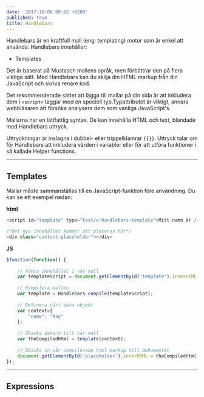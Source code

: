 ```yaml
---
date: '2017-10-06 09:02 +0200'
published: true
title: Handlebars
---
```

Handlebars är en kraftfull mall (eng: templating) motor som är enkel att använda. Handlebars innehåller:

* Templates

Det är baserat på Mustasch mallens språk, men förbättrar den på flera viktiga sätt. Med Handlebars kan du skilja din HTML markup från din JavaScript och skriva renare kod.

Det rekommenderade sättet att lägga till mallar på din sida är att inkludera dem i `<script>` taggar med en speciell typ.Typattributet är viktigt, annars webbläsaren att försöka analysera dem som vanliga JavaScript's.

Mallarna har en lättfattlig syntax. De kan innehålla HTML och text, blandade med Handlebars uttryck.

Uttryckningar är inslagna i dubbel- eller trippelklamrar `{{}}`. Uttryck talar om för Handlebars att inkludera värden i variabler eller för att utföra funktioner i så kallade Helper functions.

---

## Templates

Mallar måste sammanställas till en JavaScript-funktion före användning. Du kan se ett exempel nedan:

**html**
```js
<script id="template" type="text/x-handlebars-template">Mitt namn är /{{name}}</script>

/*Det nya innehållet kommer att placeras här*/
<div class="content-placeholder"></div>
```

**JS**
```js
$function(function() {
	
  	// hämta innehållet i vår mall
  	var templateScript = document.getElementById('template').innerHTML;
  	
  	// Kompilera mallen
  	var template = Handlebars.compile(templateScript);
  
  	// Definera vårt data objekt
  	var context={
    	"name": "Ray"
  	};
  
  	// Skicka data:n till vår mall
  	var theCompiledHtml = template(context);
  
  	// Skicka in vår compilerade html markup till dokumentet
  	document.getElementById('placeholder').innerHTML = theCompiledHtml
});
```

---

## Expressions
